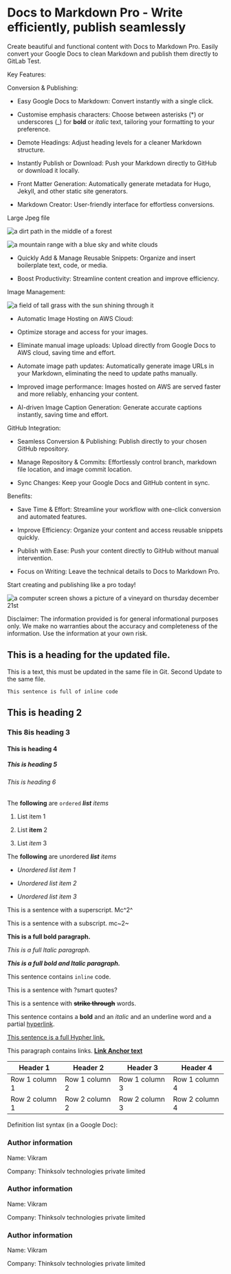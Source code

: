 # Docs to Markdown Pro - Write efficiently, publish seamlessly

Create beautiful and functional content with Docs to Markdown Pro. Easily convert your Google Docs to clean Markdown and publish them directly to GitLab Test.

Key Features:

Conversion & Publishing:

- Easy Google Docs to Markdown: Convert instantly with a single click.

- Customise emphasis characters: Choose between asterisks (*) or underscores (_) for **bold** or *italic* text, tailoring your formatting to your preference.

- Demote Headings: Adjust heading levels for a cleaner Markdown structure.

- Instantly Publish or Download: Push your Markdown directly to GitHub or download it locally.

- Front Matter Generation: Automatically generate metadata for Hugo, Jekyll, and other static site generators.

- Markdown Creator: User-friendly interface for effortless conversions.

Large Jpeg file

![a dirt path in the middle of a forest](https://d1qrqm19u9sopz.cloudfront.net/210285/un5-dirt-path-middle-forest.jpeg)

![a mountain range with a blue sky and white clouds](https://d1qrqm19u9sopz.cloudfront.net/210285/oz7-mountain-range-blue-sky-white-clouds.jpeg)

- Quickly Add & Manage Reusable Snippets: Organize and insert boilerplate text, code, or media.

- Boost Productivity: Streamline content creation and improve efficiency.

Image Management:

![a field of tall grass with the sun shining through it](https://d1qrqm19u9sopz.cloudfront.net/210285/3Xg-field-tall-grass-sun-shining.png)

- Automatic Image Hosting on AWS Cloud:

- Optimize storage and access for your images.

- Eliminate manual image uploads: Upload directly from Google Docs to AWS cloud, saving time and effort.

- Automate image path updates: Automatically generate image URLs in your Markdown, eliminating the need to update paths manually.

- Improved image performance: Images hosted on AWS are served faster and more reliably, enhancing your content.

- AI-driven Image Caption Generation: Generate accurate captions instantly, saving time and effort.

GitHub Integration:

- Seamless Conversion & Publishing: Publish directly to your chosen GitHub repository.

- Manage Repository & Commits: Effortlessly control branch, markdown file location, and image commit location.

- Sync Changes: Keep your Google Docs and GitHub content in sync.

Benefits:

- Save Time & Effort: Streamline your workflow with one-click conversion and automated features.

- Improve Efficiency: Organize your content and access reusable snippets quickly.

- Publish with Ease: Push your content directly to GitHub without manual intervention.

- Focus on Writing: Leave the technical details to Docs to Markdown Pro.

Start creating and publishing like a pro today!

![a computer screen shows a picture of a vineyard on thursday december 21st](https://d1qrqm19u9sopz.cloudfront.net/210285/dHB-computer-screen-shows-picture-vineyard-thursday-december-21st.png)

Disclaimer: The information provided is for general informational purposes only. We make no warranties about the accuracy and completeness of the information. Use the information at your own risk.

## This is a heading for the updated file.

This is a text, this must be updated in the same file in Git. Second Update to the same file.

```
This sentence is full of inline code
```

## This is heading 2

### This 8is heading 3

#### This is heading 4

##### This is heading 5

<h6>This is heading 6</h6>

The **following** are `ordered` ***list*** *items*

1. List item 1

2. List **item** 2

3. List *item* 3

The **following** are unordered ***list*** *items*

- *Unordered list item 1*

- *Unordered list item 2*

- *Unordered list item 3*

This is a sentence with a superscript. Mc^2^

This is a sentence with a subscript. mc~2~

**This is a full bold paragraph.**

*This is a full Italic paragraph.*

***This is a full bold and Italic paragraph.***

This sentence contains `inline` code. 

This is a sentence with ?smart quotes?

This is a sentence with **~~strike through~~** words.

This sentence contains a **bold** and an *italic* and an <span style="text - decoration: underline;">underline</span> word and a partial [hyperlink](https://en.wikipedia.org/wiki/HTTP). 

[This sentence is a full Hypher link.](https://en.wikipedia.org/wiki/Hyperlink)

This paragraph contains links. **[Link Anchor text](https://www.gdocstomarkdown.com/)**

| Header 1 | Header 2 | Header 3 | Header 4 |
| --- |  --- |  --- |  --- | 
| Row 1 column 1 | Row 1 column 2 | Row 1 column 3 | Row 1 column 4 |
| Row 2 column 1 | Row 2 column 2 | Row 2 column 3 | Row 2 column 4 |

Definition list syntax (in a Google Doc):

### Author information

Name: Vikram

Company: Thinksolv technologies private limited

### Author information

Name: Vikram

Company: Thinksolv technologies private limited

### Author information

Name: Vikram

Company: Thinksolv technologies private limited
